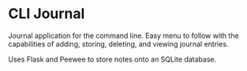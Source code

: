 # CLI Journal

Journal application for the command line. Easy menu to follow with the capabilities of adding, storing, deleting, and viewing journal entries. 

Uses Flask and Peewee to store notes onto an SQLite database. 
